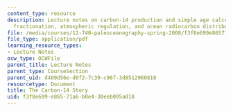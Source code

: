 ```yaml
---
content_type: resource
description: Lecture notes on carbon-14 production and simple age calculation, isotope
  fractionation, atmospheric regulation, and ocean radiocarbon distribution.
file: /media/courses/12-740-paleoceanography-spring-2008/f3f8e699e86571a6b0e430eeb095a018_lec09a.pdf
file_type: application/pdf
learning_resource_types:
- Lecture Notes
ocw_type: OCWFile
parent_title: Lecture Notes
parent_type: CourseSection
parent_uid: d409d56e-d0f2-7c39-c96f-3d8512960818
resourcetype: Document
title: The Carbon-14 Story
uid: f3f8e699-e865-71a6-b0e4-30eeb095a018
---
```

